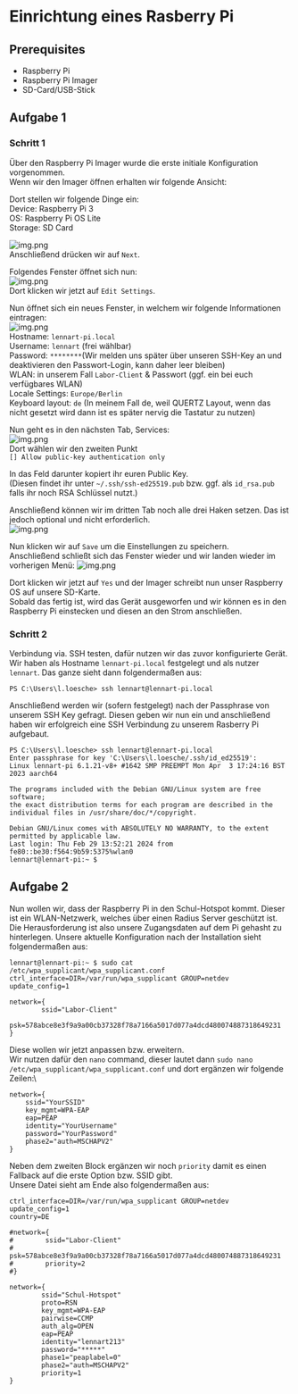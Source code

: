 # Einrichtung eines Rasberry Pi

## Prerequisites
- Raspberry Pi
- Raspberry Pi Imager
- SD-Card/USB-Stick

## Aufgabe 1
### Schritt 1
Über den Raspberry Pi Imager wurde die erste initiale Konfiguration vorgenommen.\
Wenn wir den Imager öffnen erhalten wir folgende Ansicht:

Dort stellen wir folgende Dinge ein:\
Device: Raspberry Pi 3\
OS: Raspberry Pi OS Lite\
Storage: SD Card

![img.png](assets/foto1.png)\
Anschließend drücken wir auf `Next`.

Folgendes Fenster öffnet sich nun:\
![img.png](assets/foto2.png)\
Dort klicken wir jetzt auf `Edit Settings`.

Nun öffnet sich ein neues Fenster, in welchem wir folgende Informationen eintragen:\
![img.png](assets/foto3.png)\
Hostname: `lennart-pi.local`\
Username: `lennart` (frei wählbar)\
Password: `********`(Wir melden uns später über unseren SSH-Key an und deaktivieren den Passwort-Login, kann daher leer bleiben)\
WLAN: in unserem Fall `Labor-Client` & Passwort (ggf. ein bei euch verfügbares WLAN)\
Locale Settings: `Europe/Berlin`\
Keyboard layout: `de` (In meinem Fall de, weil QUERTZ Layout, wenn das nicht gesetzt wird dann ist es später nervig die Tastatur zu nutzen)

Nun geht es in den nächsten Tab, Services:\
![img.png](assets/foto4.png)\
Dort wählen wir den zweiten Punkt\
`[] Allow public-key authentication only`

In das Feld darunter kopiert ihr euren Public Key.\
(Diesen findet ihr unter `~/.ssh/ssh-ed25519.pub` bzw. ggf. als `id_rsa.pub` falls ihr noch RSA Schlüssel nutzt.)

Anschließend können wir im dritten Tab noch alle drei Haken setzen.
Das ist jedoch optional und nicht erforderlich.\
![img.png](assets/foto5.png)

Nun klicken wir auf `Save` um die Einstellungen zu speichern.\
Anschließend schließt sich das Fenster wieder und wir landen wieder im vorherigen Menü:
![img.png](assets/foto2.png)

Dort klicken wir jetzt auf `Yes` und der Imager schreibt nun unser Raspberry OS auf unsere SD-Karte.\
Sobald das fertig ist, wird das Gerät ausgeworfen und wir können es in den Raspberry Pi einstecken und diesen an den Strom anschließen.

### Schritt 2
Verbindung via. SSH testen, dafür nutzen wir das zuvor konfigurierte Gerät.
Wir haben als Hostname `lennart-pi.local` festgelegt und als nutzer `lennart`.
Das ganze sieht dann folgendermaßen aus:
```
PS C:\Users\l.loesche> ssh lennart@lennart-pi.local
```
Anschließend werden wir (sofern festgelegt) nach der Passphrase von unserem SSH Key gefragt.
Diesen geben wir nun ein und anschließend haben wir erfolgreich eine SSH Verbindung zu unserem Rasberry Pi aufgebaut.
```
PS C:\Users\l.loesche> ssh lennart@lennart-pi.local
Enter passphrase for key 'C:\Users\l.loesche/.ssh/id_ed25519':
Linux lennart-pi 6.1.21-v8+ #1642 SMP PREEMPT Mon Apr  3 17:24:16 BST 2023 aarch64

The programs included with the Debian GNU/Linux system are free software;
the exact distribution terms for each program are described in the
individual files in /usr/share/doc/*/copyright.

Debian GNU/Linux comes with ABSOLUTELY NO WARRANTY, to the extent
permitted by applicable law.
Last login: Thu Feb 29 13:52:21 2024 from fe80::be30:f564:9b59:5375%wlan0
lennart@lennart-pi:~ $
```

## Aufgabe 2
Nun wollen wir, dass der Raspberry Pi in den Schul-Hotspot kommt.
Dieser ist ein WLAN-Netzwerk, welches über einen Radius Server geschützt ist.
Die Herausforderung ist also unsere Zugangsdaten auf dem Pi gehasht zu hinterlegen.
Unsere aktuelle Konfiguration nach der Installation sieht folgendermaßen aus:
```
lennart@lennart-pi:~ $ sudo cat /etc/wpa_supplicant/wpa_supplicant.conf
ctrl_interface=DIR=/var/run/wpa_supplicant GROUP=netdev
update_config=1

network={
        ssid="Labor-Client"
        psk=578abce8e3f9a9a00cb37328f78a7166a5017d077a4dcd480074887318649231
}
```

Diese wollen wir jetzt anpassen bzw. erweitern.\
Wir nutzen dafür den `nano` command, dieser lautet dann `sudo nano /etc/wpa_supplicant/wpa_supplicant.conf` und dort ergänzen wir folgende Zeilen:\
```
network={
    ssid="YourSSID"
    key_mgmt=WPA-EAP
    eap=PEAP
    identity="YourUsername"
    password="YourPassword"
    phase2="auth=MSCHAPV2"
}
```

Neben dem zweiten Block ergänzen wir noch `priority` damit es einen Fallback auf die erste Option bzw. SSID gibt.\
Unsere Datei sieht am Ende also folgendermaßen aus:
```
ctrl_interface=DIR=/var/run/wpa_supplicant GROUP=netdev
update_config=1
country=DE

#network={
#        ssid="Labor-Client"
#        psk=578abce8e3f9a9a00cb37328f78a7166a5017d077a4dcd480074887318649231
#        priority=2
#}

network={
        ssid="Schul-Hotspot"
        proto=RSN
        key_mgmt=WPA-EAP
        pairwise=CCMP
        auth_alg=OPEN
        eap=PEAP
        identity="lennart213"
        password="*****"
        phase1="peaplabel=0"
        phase2="auth=MSCHAPV2"
        priority=1
}
```